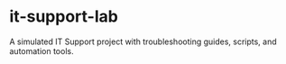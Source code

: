 # it-support-lab
A simulated IT Support project with troubleshooting guides, scripts, and automation tools.
